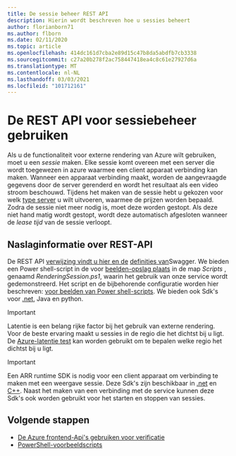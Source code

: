 ```yaml
---
title: De sessie beheer REST API
description: Hierin wordt beschreven hoe u sessies beheert
author: florianborn71
ms.author: flborn
ms.date: 02/11/2020
ms.topic: article
ms.openlocfilehash: 414dc161d7cba2e89d15c47b8da5abdfb7cb3338
ms.sourcegitcommit: c27a20b278f2ac758447418ea4c8c61e27927d6a
ms.translationtype: MT
ms.contentlocale: nl-NL
ms.lasthandoff: 03/03/2021
ms.locfileid: "101712161"
---
```

# <a name="use-the-session-management-rest-api"></a>De REST API voor sessiebeheer gebruiken

Als u de functionaliteit voor externe rendering van Azure wilt gebruiken, moet u een *sessie* maken. Elke sessie komt overeen met een server die wordt toegewezen in azure waarmee een client apparaat verbinding kan maken. Wanneer een apparaat verbinding maakt, worden de aangevraagde gegevens door de server gerenderd en wordt het resultaat als een video stroom beschouwd. Tijdens het maken van de sessie hebt u gekozen voor welk [type server](../reference/vm-sizes.md) u wilt uitvoeren, waarmee de prijzen worden bepaald. Zodra de sessie niet meer nodig is, moet deze worden gestopt. Als deze niet hand matig wordt gestopt, wordt deze automatisch afgesloten wanneer de *lease tijd* van de sessie verloopt.

## <a name="rest-api-reference"></a>Naslaginformatie over REST-API

De REST API [verwijzing vindt u hier en de](/rest/api/mixedreality/2021-01-01preview/remoterendering) [definities van](https://github.com/Azure/azure-rest-api-specs/tree/master/specification/mixedreality/data-plane/Microsoft.MixedReality)Swagger.
We bieden een Power shell-script in de voor [beelden-opslag plaats](https://github.com/Azure/azure-remote-rendering) in de map *Scripts* , genaamd *RenderingSession.ps1*, waarin het gebruik van onze service wordt gedemonstreerd. Het script en de bijbehorende configuratie worden hier beschreven: [voor beelden van Power shell-scripts](../samples/powershell-example-scripts.md).
We bieden ook Sdk's voor [.net](https://github.com/Azure/azure-sdk-for-net/tree/master/sdk/mixedreality/Azure.MixedReality.RemoteRendering), Java en python.

> [!IMPORTANT]
> Latentie is een belang rijke factor bij het gebruik van externe rendering. Voor de beste ervaring maakt u sessies in de regio die het dichtst bij u ligt. De [Azure-latentie test](https://www.azurespeed.com/Azure/Latency) kan worden gebruikt om te bepalen welke regio het dichtst bij u ligt.

> [!IMPORTANT]
> Een ARR runtime SDK is nodig voor een client apparaat om verbinding te maken met een weergave sessie. Deze Sdk's zijn beschikbaar in [.net](/dotnet/api/microsoft.azure.remoterendering?view=remoterendering) en [C++](/cpp/api/remote-rendering/). Naast het maken van een verbinding met de service kunnen deze Sdk's ook worden gebruikt voor het starten en stoppen van sessies.

## <a name="next-steps"></a>Volgende stappen

* [De Azure frontend-Api's gebruiken voor verificatie](frontend-apis.md)
* [PowerShell-voorbeeldscripts](../samples/powershell-example-scripts.md)